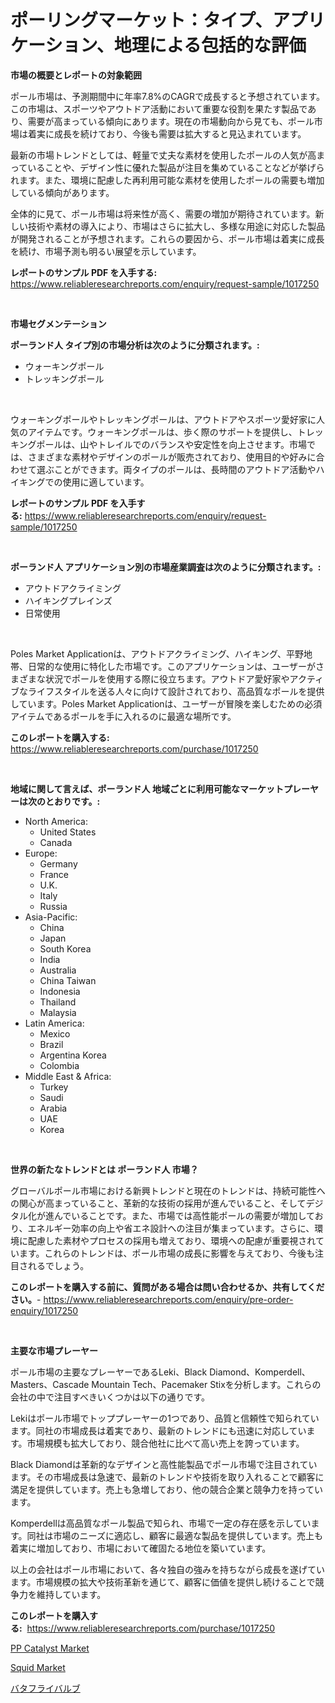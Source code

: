 <p><h1>ポーリングマーケット：タイプ、アプリケーション、地理による包括的な評価</h1></p><p><strong>市場の概要とレポートの対象範囲</strong></p>
<p><p>ポール市場は、予測期間中に年率7.8%のCAGRで成長すると予想されています。この市場は、スポーツやアウトドア活動において重要な役割を果たす製品であり、需要が高まっている傾向にあります。現在の市場動向から見ても、ポール市場は着実に成長を続けており、今後も需要は拡大すると見込まれています。</p><p>最新の市場トレンドとしては、軽量で丈夫な素材を使用したポールの人気が高まっていることや、デザイン性に優れた製品が注目を集めていることなどが挙げられます。また、環境に配慮した再利用可能な素材を使用したポールの需要も増加している傾向があります。</p><p>全体的に見て、ポール市場は将来性が高く、需要の増加が期待されています。新しい技術や素材の導入により、市場はさらに拡大し、多様な用途に対応した製品が開発されることが予想されます。これらの要因から、ポール市場は着実に成長を続け、市場予測も明るい展望を示しています。</p></p>
<p><strong>レポートのサンプル PDF を入手する:</strong> <a href="https://www.reliableresearchreports.com/enquiry/request-sample/1017250">https://www.reliableresearchreports.com/enquiry/request-sample/1017250</a></p>
<p>&nbsp;</p>
<p><strong>市場セグメンテーション</strong></p>
<p><strong>ポーランド人 タイプ別の市場分析は次のように分類されます。:</strong></p>
<p><ul><li>ウォーキングポール</li><li>トレッキングポール</li></ul></p>
<p>&nbsp;</p>
<p><p>ウォーキングポールやトレッキングポールは、アウトドアやスポーツ愛好家に人気のアイテムです。ウォーキングポールは、歩く際のサポートを提供し、トレッキングポールは、山やトレイルでのバランスや安定性を向上させます。市場では、さまざまな素材やデザインのポールが販売されており、使用目的や好みに合わせて選ぶことができます。両タイプのポールは、長時間のアウトドア活動やハイキングでの使用に適しています。</p></p>
<p><strong>レポートのサンプル PDF を入手する:</strong>&nbsp;<a href="https://www.reliableresearchreports.com/enquiry/request-sample/1017250">https://www.reliableresearchreports.com/enquiry/request-sample/1017250</a></p>
<p>&nbsp;</p>
<p><strong> ポーランド人 アプリケーション別の市場産業調査は次のように分類されます。:</strong></p>
<p><ul><li>アウトドアクライミング</li><li>ハイキングプレインズ</li><li>日常使用</li></ul></p>
<p>&nbsp;</p>
<p><p>Poles Market Applicationは、アウトドアクライミング、ハイキング、平野地帯、日常的な使用に特化した市場です。このアプリケーションは、ユーザーがさまざまな状況でポールを使用する際に役立ちます。アウトドア愛好家やアクティブなライフスタイルを送る人々に向けて設計されており、高品質なポールを提供しています。Poles Market Applicationは、ユーザーが冒険を楽しむための必須アイテムであるポールを手に入れるのに最適な場所です。</p></p>
<p><strong>このレポートを購入する:</strong>&nbsp; <a href="https://www.reliableresearchreports.com/purchase/1017250">https://www.reliableresearchreports.com/purchase/1017250</a></p>
<p>&nbsp;</p>
<p><strong>地域に関して言えば、ポーランド人 地域ごとに利用可能なマーケットプレーヤーは次のとおりです。:</strong></p>
<p><ul>
    <li>
        North America:
        <ul>
            <li>United States</li>
            <li>Canada</li>
        </ul>
    </li>
    <li>
        Europe:
        <ul>
            <li>Germany</li>
            <li>France</li>
            <li>U.K.</li>
            <li>Italy</li>
            <li>Russia</li>
        </ul>
    </li>
    <li>
        Asia-Pacific:
        <ul>
            <li>China</li>
            <li>Japan</li>
            <li>South Korea</li>
            <li>India</li>
            <li>Australia</li>
            <li>China Taiwan</li>
            <li>Indonesia</li>
            <li>Thailand</li>
            <li>Malaysia</li>
        </ul>
    </li>
    <li>
        Latin America:
        <ul>
            <li>Mexico</li>
            <li>Brazil</li>
            <li>Argentina Korea</li>
            <li>Colombia</li>
        </ul>
    </li>
    <li>
        Middle East & Africa:
        <ul>
            <li>Turkey</li>
            <li>Saudi</li>
            <li>Arabia</li>
            <li>UAE</li>
            <li>Korea</li>
        </ul>
    </li>
    </ul></p>
<p>&nbsp;</p>
<p><strong>世界の新たなトレンドとは ポーランド人 市場？</strong></p>
<p><p>グローバルポール市場における新興トレンドと現在のトレンドは、持続可能性への関心が高まっていること、革新的な技術の採用が進んでいること、そしてデジタル化が進んでいることです。また、市場では高性能ポールの需要が増加しており、エネルギー効率の向上や省エネ設計への注目が集まっています。さらに、環境に配慮した素材やプロセスの採用も増えており、環境への配慮が重要視されています。これらのトレンドは、ポール市場の成長に影響を与えており、今後も注目されるでしょう。</p></p>
<p><strong>このレポートを購入する前に、質問がある場合は問い合わせるか、共有してください。</strong>- <a href="https://www.reliableresearchreports.com/enquiry/pre-order-enquiry/1017250">https://www.reliableresearchreports.com/enquiry/pre-order-enquiry/1017250</a></p>
<p>&nbsp;</p>
<p><strong>主要な市場プレーヤー</strong></p>
<p><p>ポール市場の主要なプレーヤーであるLeki、Black Diamond、Komperdell、Masters、Cascade Mountain Tech、Pacemaker Stixを分析します。これらの会社の中で注目すべきいくつかは以下の通りです。</p><p>Lekiはポール市場でトッププレーヤーの1つであり、品質と信頼性で知られています。同社の市場成長は着実であり、最新のトレンドにも迅速に対応しています。市場規模も拡大しており、競合他社に比べて高い売上を誇っています。</p><p>Black Diamondは革新的なデザインと高性能製品でポール市場で注目されています。その市場成長は急速で、最新のトレンドや技術を取り入れることで顧客に満足を提供しています。売上も急増しており、他の競合企業と競争力を持っています。</p><p>Komperdellは高品質なポール製品で知られ、市場で一定の存在感を示しています。同社は市場のニーズに適応し、顧客に最適な製品を提供しています。売上も着実に増加しており、市場において確固たる地位を築いています。</p><p>以上の会社はポール市場において、各々独自の強みを持ちながら成長を遂げています。市場規模の拡大や技術革新を通じて、顧客に価値を提供し続けることで競争力を維持しています。</p></p>
<p><strong>このレポートを購入する:</strong>&nbsp;&nbsp;<a href="https://www.reliableresearchreports.com/purchase/1017250">https://www.reliableresearchreports.com/purchase/1017250</a></p>
<p><p><a href="https://faithful-glue-af3.notion.site/PP-Catalyst-Market-Size-Growth-Outlook-from-2024-to-2031-projecting-at-Market-s-Trends-Analysis-by-7b75321459ef401f898d15a22173453c">PP Catalyst Market</a></p><p><a href="https://github.com/ruddyyedelwadw/Market-Research-Report-List-1/blob/main/squid-market.md">Squid Market</a></p><p><a href="https://github.com/SantosDicki04/Market-Research-Report-List-1/blob/main/744750417212.md">バタフライバルブ</a></p></p>